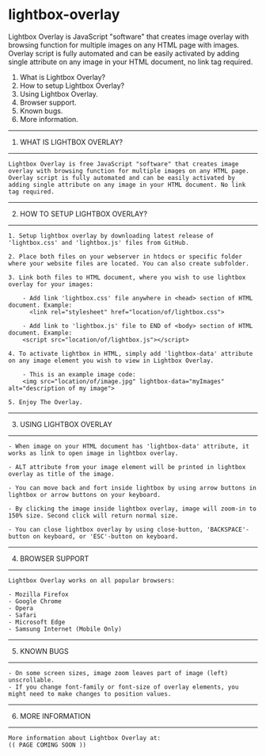 # lightbox-overlay
Lightbox Overlay is JavaScript "software" that creates image overlay with browsing function for multiple images on any HTML page with images. Overlay script is fully automated and can be easily activated by adding single attribute on any image in your HTML document, no link tag required.


1. What is Lightbox Overlay?
2. How to setup Lightbox Overlay?
3. Using Lightbox Overlay.
4. Browser support.
5. Known bugs.
6. More information.


----------------------------
1. WHAT IS LIGHTBOX OVERLAY?	
----------------------------
	Lightbox Overlay is free JavaScript "software" that creates image overlay with browsing function for multiple images on any HTML page. 
	Overlay script is fully automated and can be easily activated by adding single attribute on any image in your HTML document. No link tag required. 


---------------------------------
2. HOW TO SETUP LIGHTBOX OVERLAY?
---------------------------------
	1. Setup lightbox overlay by downloading latest release of 'lightbox.css' and 'lightbox.js' files from GitHub.
	
	2. Place both files on your webserver in htdocs or specific folder where your website files are located. You can also create subfolder.
	
	3. Link both files to HTML document, where you wish to use lightbox overlay for your images:
	
		- Add link 'lightbox.css' file anywhere in <head> section of HTML document. Example: 
		  <link rel="stylesheet" href="location/of/lightbox.css">
		  
		- Add link to 'lightbox.js' file to END of <body> section of HTML document. Example:	
	  	<script src="location/of/lightbox.js"></script>
	  	
	4. To activate lightbox in HTML, simply add 'lightbox-data' attribute on any image element you wish to view in Lightbox Overlay.
		
		- This is an example image code:
		<img src="location/of/image.jpg" lightbox-data="myImages" alt="description of my image">
	
	5. Enjoy The Overlay.


-------------------------
3. USING LIGHTBOX OVERLAY	
-------------------------
	- When image on your HTML document has 'lightbox-data' attribute, it works as link to open image in lightbox overlay.

	- ALT attribute from your image element will be printed in lightbox overlay as title of the image.

	- You can move back and fort inside lightbox by using arrow buttons in lightbox or arrow buttons on your keyboard.

	- By clicking the image inside lightbox overlay, image will zoom-in to 150% size. Second click will return normal size.

	- You can close lightbox overlay by using close-button, 'BACKSPACE'-button on keyboard, or 'ESC'-button on keyboard. 


------------------
4. BROWSER SUPPORT
------------------
	Lightbox Overlay works on all popular browsers:

	- Mozilla Firefox
	- Google Chrome
	- Opera
	- Safari
	- Microsoft Edge
	- Samsung Internet (Mobile Only)


-------------
5. KNOWN BUGS
-------------
	- On some screen sizes, image zoom leaves part of image (left) unscrollable.
	- If you change font-family or font-size of overlay elements, you might need to make changes to position values.


-------------------
6. MORE INFORMATION
-------------------
	More information about Lightbox Overlay at:
	(( PAGE COMING SOON ))
